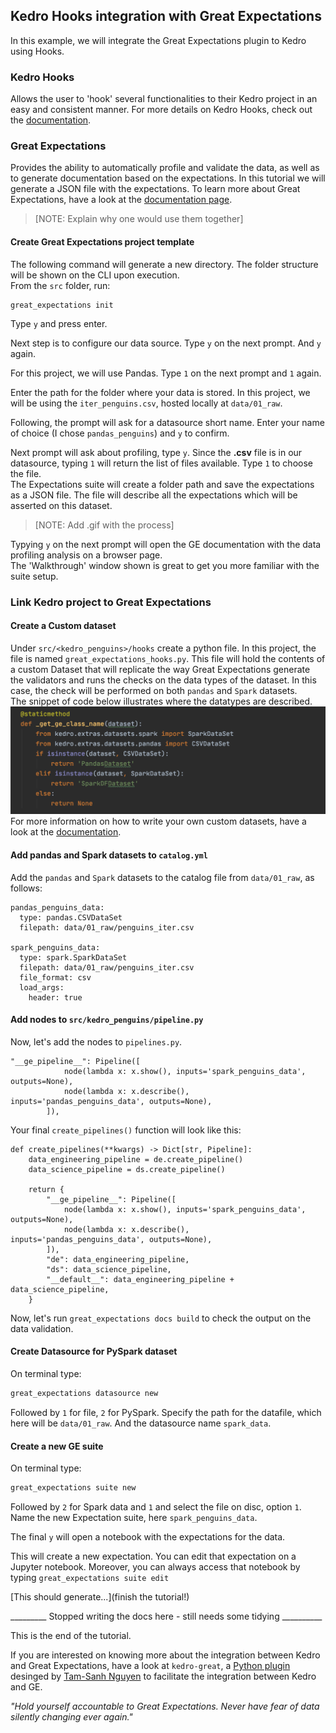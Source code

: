 ## Kedro Hooks integration with Great Expectations
In this example, we will integrate the Great Expectations plugin to Kedro using Hooks.

### Kedro Hooks
Allows the user to 'hook' several functionalities to their Kedro project in an easy and consistent manner.
For more details on Kedro Hooks, check out the [documentation](https://kedro.readthedocs.io/en/stable/07_extend_kedro/04_hooks.html).

### Great Expectations
Provides the ability to automatically profile and validate the data, as well as to generate documentation based on the expectations.
In this tutorial we will generate a JSON file with the expectations.
To learn more about Great Expectations, have a look at the [documentation page](https://docs.greatexpectations.io/en/stable/intro.html).  
 
> [NOTE: Explain why one would use them together]
 
#### Create Great Expectations project template
The following command will generate a new directory. The folder structure will be shown on the CLI upon execution.  
From the `src` folder, run:
```
great_expectations init
```
Type `y` and press enter.

Next step is to configure our data source. Type `y` on the next prompt. And `y` again.

For this project, we will use Pandas. Type `1` on the next prompt and `1` again.  

Enter the path for the folder where your data is stored. In this project, we will be using the `iter_penguins.csv`, hosted locally at `data/01_raw`.  

Following, the prompt will ask for a datasource short name. Enter your name of choice (I chose `pandas_penguins`) and `y` to confirm.  

Next prompt will ask about profiling, type `y`. Since the **.csv** file is in our datasource, typing `1` will return the list of files available. Type `1` to choose the file.  
The Expectations suite will create a folder path and save the expectations as a JSON file. The file will describe all the expectations which will be asserted on this dataset.  
> [NOTE: Add .gif with the process]

Typying `y` on the next prompt will open the GE documentation with the data profiling analysis on a browser page.  
The 'Walkthrough' window shown is great to get you more familiar with the suite setup.

### Link Kedro project to Great Expectations  
#### Create a Custom dataset
Under `src/<kedro_penguins>/hooks` create a python file. In this project, the file is named `great_expectations_hooks.py`. 
This file will hold the contents of a custom Dataset that will replicate the way Great Expectations generate the validators and runs the checks on the data types of the dataset. In this case, the check will be performed on both `pandas` and `Spark` datasets.  
The snippet of code below illustrates where the datatypes are described.  
![snippet of code showing where the dataset types are specified](../images/hooks_pic.png)  
For more information on how to write your own custom datasets, have a look at the [documentation](https://kedro.readthedocs.io/en/stable/07_extend_kedro/01_custom_datasets.html#).  

#### Add pandas and Spark datasets to `catalog.yml`
Add the `pandas` and `Spark` datasets to the catalog file from `data/01_raw`, as follows:  
```
pandas_penguins_data:
  type: pandas.CSVDataSet
  filepath: data/01_raw/penguins_iter.csv

spark_penguins_data:
  type: spark.SparkDataSet
  filepath: data/01_raw/penguins_iter.csv
  file_format: csv
  load_args:
    header: true 
```

#### Add nodes to `src/kedro_penguins/pipeline.py`  
Now, let's add the nodes to `pipelines.py`. 

```
"__ge_pipeline__": Pipeline([
            node(lambda x: x.show(), inputs='spark_penguins_data', outputs=None),
            node(lambda x: x.describe(), inputs='pandas_penguins_data', outputs=None),
        ]),
```

Your final `create_pipelines()` function will look like this:

```
def create_pipelines(**kwargs) -> Dict[str, Pipeline]:
    data_engineering_pipeline = de.create_pipeline()
    data_science_pipeline = ds.create_pipeline()

    return {
        "__ge_pipeline__": Pipeline([
            node(lambda x: x.show(), inputs='spark_penguins_data', outputs=None),
            node(lambda x: x.describe(), inputs='pandas_penguins_data', outputs=None),
        ]),
        "de": data_engineering_pipeline,
        "ds": data_science_pipeline,
        "__default__": data_engineering_pipeline + data_science_pipeline,
    }
```

Now, let's run `great_expectations docs build` to check the output on the data validation.


#### Create Datasource for PySpark dataset
On terminal type:
```bash
great_expectations datasource new
``` 

Followed by `1` for file, `2` for PySpark. Specify the path for the datafile, which here will be `data/01_raw`.
And the datasource name `spark_data`. 

#### Create a new GE suite
On terminal type:  

```bash
great_expectations suite new
```  

Followed by `2` for Spark data and `1` and select the file on disc, option `1`. Name the new Expectation suite, here `spark_penguins_data`.  

The final `y` will open a notebook with the expectations for the data.  

This will create a new expectation. You can edit that expectation on a Jupyter notebook. Moreover, you can always access that notebook by typing `great_expectations suite edit`

[This should generate...](finish the tutorial!)

_________ Stopped writing the docs here - still needs some tidying __________


This is the end of the tutorial.

If you are interested on knowing more about the integration between Kedro and Great Expectations, have a look at `kedro-great`,
a [Python plugin](https://pypi.org/project/kedro-great/) desinged by [Tam-Sanh Nguyen](https://pypi.org/user/tamu/) to facilitate the integration between Kedro and GE.

_"Hold yourself accountable to Great Expectations. Never have fear of data silently changing ever again."_

